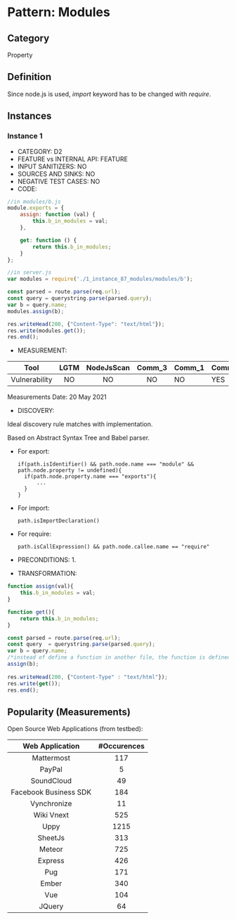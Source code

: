 # Pattern: Modules

## Category

Property

## Definition

Since node.js is used, _import_ keyword has to be changed with _require_.

## Instances

### Instance 1

- CATEGORY: D2
- FEATURE vs INTERNAL API: FEATURE
- INPUT SANITIZERS: NO
- SOURCES AND SINKS: NO
- NEGATIVE TEST CASES: NO
- CODE:

```javascript
//in modules/b.js
module.exports = {
    assign: function (val) {
        this.b_in_modules = val;
    },

    get: function () {
        return this.b_in_modules;
    }
};

//in server.js
var modules = require('./1_instance_87_modules/modules/b');

const parsed = route.parse(req.url);
const query = querystring.parse(parsed.query);
var b = query.name;
modules.assign(b);

res.writeHead(200, {"Content-Type": "text/html"});
res.write(modules.get());
res.end(); 
```
- MEASUREMENT:

|     Tool      | LGTM | NodeJsScan | Comm_3 | Comm_1 | Comm_2 | Vulnerable |
| :-----------: | :--: | :--------: | :------: | ------- | --------- | ---------- |
| Vulnerability | NO   |     NO     |    NO   |    NO   |    YES    | YES        |
Measurements Date: 20 May 2021

- DISCOVERY:



Ideal discovery rule matches with implementation.

Based on Abstract Syntax Tree and Babel parser.

- For export:

  ```
  if(path.isIdentifier() && path.node.name === "module" && path.node.property != undefined){
  	if(path.node.property.name === "exports"){
  		...
  	}
  }
  ```

- For import:

  ```
  path.isImportDeclaration()
  ```

- For require:

  ```
  path.isCallExpression() && path.node.callee.name == "require"
  ```



- PRECONDITIONS:
   1.
- TRANSFORMATION:
```javascript
function assign(val){
    this.b_in_modules = val;
}

function get(){
    return this.b_in_modules;
}

const parsed = route.parse(req.url);
const query  = querystring.parse(parsed.query);
var b = query.name;
/*instead of define a function in another file, the function is defined directly in this file*/
assign(b);
        
res.writeHead(200, {"Content-Type" : "text/html"});
res.write(get());   
res.end(); 
```
## Popularity (Measurements)

Open Source Web Applications (from testbed):

|    Web Application    | #Occurences |
| :-------------------: | :---------: |
|      Mattermost       |     117     |
|        PayPal         |      5      |
|      SoundCloud       |     49      |
| Facebook Business SDK |     184     |
|      Vynchronize      |     11      |
|      Wiki Vnext       |     525     |
|         Uppy          |    1215     |
|        SheetJs        |     313     |
|        Meteor         |     725     |
|        Express        |     426     |
|          Pug          |     171     |
|         Ember         |     340     |
|          Vue          |     104     |
|        JQuery         |     64      |







